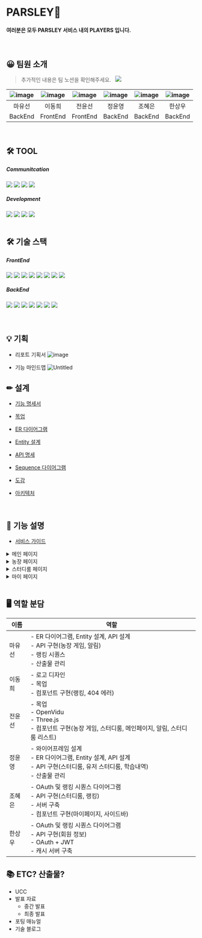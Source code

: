 # PARSLEY🌿 
#### 여러분은 모두 PARSLEY 서비스 내의 PLAYERS 입니다.

<br/>

## 😀 팀원 소개

> 추가적인 내용은 팀 노션을 확인해주세요. &nbsp;  <a href="https://a604-parsley.notion.site/PARSLEY-ddbf2ca01542404296b51103309eff9e"><img src="https://img.shields.io/badge/team_notion-628D54?style=for-the-badge&logo=notion&logoColor=white"></a>

|![image](/uploads/0feb6879cc7eaa9cf9ae9b2b642de95a/image.png)|![image](/uploads/4ec38a01ff94aae71cb59af5537ff5d2/image.png)|![image](/uploads/f9f26f52ef993875f8de897a996bf20a/image.png)|![image](/uploads/94ee0f65fa1c3cf5da672607d19a52c4/image.png)|![image](/uploads/fe7fdcffda57f33fdeb57a745177c4c0/image.png)|![image](/uploads/eca0fac44096ffc6447ee79aa7d0a07a/image.png)|
|:---:|:---:|:---:|:---:|:---:|:---:|
|마유선|이동희|전윤선|정윤영|조혜은|한상우|
|BackEnd|FrontEnd|FrontEnd|BackEnd|BackEnd|BackEnd|

<br/>

## 🛠 TOOL
##### Communitcation
<img src="https://img.shields.io/badge/gitlab-FC6D26?style=for-the-badge&logo=gitlab&logoColor=white">
<img src="https://img.shields.io/badge/jira-0052CC?style=for-the-badge&logo=jira&logoColor=white">
<img src="https://img.shields.io/badge/mattermost-0058CC?style=for-the-badge&logo=mattermost&logoColor=white">
<img src="https://img.shields.io/badge/notion-000000?style=for-the-badge&logo=notion&logoColor=white">

<br/>

##### Development
<img src="https://img.shields.io/badge/vscode-007ACC?style=for-the-badge&logo=visualstudiocode&logoColor=white">
<img src="https://img.shields.io/badge/intellij-000000?style=for-the-badge&logo=intellijidea&logoColor=white">
<img src="https://img.shields.io/badge/mysql_workbench-4479A1?style=for-the-badge&logo=mysql&logoColor=white">
<img src="https://img.shields.io/badge/docker-2496ED?style=for-the-badge&logo=docker&logoColor=white">


<br/>
<br/>

## 🛠 기술 스택

##### FrontEnd
<img src="https://img.shields.io/badge/html5-E34F26?style=for-the-badge&logo=html5&logoColor=white">
<img src="https://img.shields.io/badge/css-1572B6?style=for-the-badge&logo=css3&logoColor=white">
<img src="https://img.shields.io/badge/javascript-F7DF1E?style=for-the-badge&logo=javascript&logoColor=black">
<img src="https://img.shields.io/badge/react-61DAFB?style=for-the-badge&logo=react&logoColor=black">
<img src="https://img.shields.io/badge/redux-764ABC?style=for-the-badge&logo=redux&logoColor=white">
<img src="https://img.shields.io/badge/node.js-339933?style=for-the-badge&logo=Node.js&logoColor=white">
<img src="https://img.shields.io/badge/three.js-000000?style=for-the-badge&logo=three.js&logoColor=white">
<img src="https://img.shields.io/badge/webrtc-333333?style=for-the-badge&logo=webrtc&logoColor=white">

<br/>


##### BackEnd
<img src="https://img.shields.io/badge/java-007396?style=for-the-badge&logo=java&logoColor=white">
<img src="https://img.shields.io/badge/mysql-4479A1?style=for-the-badge&logo=mysql&logoColor=white">
<img src="https://img.shields.io/badge/springboot-6DB33F?style=for-the-badge&logo=springboot&logoColor=white">
<img src="https://img.shields.io/badge/aws-FF9900?style=for-the-badge&logo=amazonaws&logoColor=white">
<img src="https://img.shields.io/badge/ec2-FF9900?style=for-the-badge&logo=amazonec2&logoColor=white">
<img src="https://img.shields.io/badge/redis-DC382D?style=for-the-badge&logo=redis&logoColor=white">
<img src="https://img.shields.io/badge/nginx-009639?style=for-the-badge&logo=nginx&logoColor=white">

<br/>
<br/>
<br/>

## 💡 기획

* 리포트 기획서
![image](/uploads/a9c6edf67c3f1bb43fdd84f41869e674/image.png)

* 기능 마인드맵
![Untitled](/uploads/9f93c8263bd26a6af3878fb7132f31be/Untitled.png)

## ✏ 설계

* [기능 명세서](https://a604-parsley.notion.site/c1d021a1eb0e4e1b815d84f3db48521d)

* [목업](https://a604-parsley.notion.site/eccbc66413734cf99c264947e7ec7904)

* [ER 다이어그램](https://a604-parsley.notion.site/ER-Diagram-ac1c1b88f7b44aa1a75591a35b422879)

* [Entity 설계](https://a604-parsley.notion.site/Entity-a56eb88b48a34b358529adf3cab73b1b)

* [API 명세](https://a604-parsley.notion.site/API-0b2794a89678471eac820288255f8929)

* [Sequence 다이어그램](https://a604-parsley.notion.site/Sequence-Diagram-ce431b5725674fc49cd0928150390bc9)

* [도감](https://a604-parsley.notion.site/9175fa6fd77e47e8ad7a9c9007baced7)

* [아키텍처](https://a604-parsley.notion.site/60c50827fbd74758bae5b2ec53b5251b)


<br/>


## 🌳 기능 설명

* [서비스 가이드](https://a604-parsley.notion.site/41bc2ed396ed4509a9d586e1ee4f17c1)

<details>
<summary>메인 페이지</summary>
<div markdown="1">

* 회원가입 및 로그인
    * 카카오 로그인 하는 움짤 -> 옆에 drawer 바뀌는 것까지 보여주기
    * 설명으로 로그인 성공하면 자신의 랭킹도 확인할 수 있다고 적기
* 방 목록
    * 메인페이지에서 인덱스 탭 누르면서 나의 방, 관심 방 보여주고, '더보기' 눌러서 전체 리스트 보여주는 움짤
* 방 검색
    * 메인 페이지 상단에서 검색해서 검색 내용 보여주는 움짤
* 알림
    * 알림 함 누르면 0으로 줄어듦 + 전체 삭제하면 다 없어지는 움짤

</div>
</details>

<details>
<summary>농장 페이지</summary>
<div markdown="1">

* 허브 심기
    * 허브 심는 과정 움짤
    * 시간 흐르는 기준 설명 적어주기
    * 심으면 알림 올라간다 설명 적어주기
* 허브 수확하기
    * 허브 수확하는 과정 움짤 + 도감에 차는 것

</div>
</details>

<details>
<summary>스터디룸 페이지</summary>
<div markdown="1">

* 스터디 생성하기
    * 스터디 생성하는 과정 움짤
* 스터디 참가하기
    * 농부왕 및 공부왕 움짤 -> 공부 하고 오면 시간 늘어나서 등수 바뀌어있음?
    * 손꾸락
        * 스터디 참가하면서 캠 전환 + 채팅 움짤
    * 얼구리
        * 화면 공유 움짤 + 화면 배치 전환
* 스터디 수정 및 삭제하기
    * 수정하고 삭제하는 과정
    * 호스트만 가능하다고 설명
* 스터디 탈퇴하기
    * 호스트가 아닐 때, 탈퇴하는 과정

</div>
</details>

<details>
<summary>마이 페이지</summary>
<div markdown="1">

* 내 정보 조회 및 수정
    * 수정하는 움짤(프로필 변경도,,ㅎㅎ)
* D-day 설정
    * d-day 설정하는 과정
* 오늘의 목표
    * 목표 설정하는 과정
    * 공부 한번 시작하면 못바꾼다고 설명적어주기
* 오늘의 공부량 및 주간 공부량
    * 오늘 공부한 그 화면 보여주기(캡쳐)
    * 주간 공부량 (캡쳐)

</div>
</details>

<br/>

## 🖥 역할 분담

|이름|역할|
|---|---|
|마유선| - ER 다이어그램, Entity 설계, API 설계 <br/> - API 구현(농장 게임, 알림) <br/> - 랭킹 시퀀스 <br/> - 산출물 관리|
|이동희| - 로고 디자인 <br/> - 목업 <br/> - 컴포넌트 구현(랭킹, 404 에러)|
|전윤선| - 목업 <br/> - OpenVidu <br/> - Three.js <br/> - 컴포넌트 구현(농장 게임, 스터디룸, 메인페이지, 알림, 스터디룸 리스트)|
|정윤영| - 와이어프레임 설계 <br/> - ER 다이어그램, Entity 설계, API 설계 <br/> - API 구현(스터디룸, 유저 스터디룸, 학습내역) <br/> - 산출물 관리|
|조혜은| - OAuth 및 랭킹 시퀀스 다이어그램 <br/> - API 구현(스터디룸, 랭킹) <br/> - 서버 구축 <br/> - 컴포넌트 구현(마이페이지, 사이드바)|
|한상우| - OAuth 및 랭킹 시퀀스 다이어그램 <br/> - API 구현(회원 정보) <br/> - OAuth + JWT <br/> - 캐시 서버 구축|

## 📚 ETC? 산출물?

* UCC
* 발표 자료
    * 중간 발표
    * 최종 발표
* 포팅 매뉴얼
* 기술 블로그
